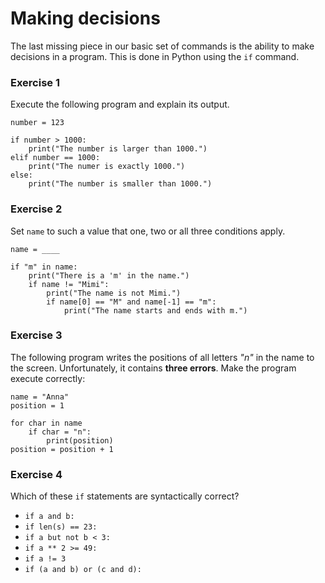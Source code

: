 
# Making decisions

The last missing piece in our basic set of commands is the ability to make decisions in a program. This is done in Python using the `if` command.


### Exercise 1

Execute the following program and explain its output.

    number = 123

    if number > 1000:
        print("The number is larger than 1000.")
    elif number == 1000:
        print("The numer is exactly 1000.")
    else:
        print("The number is smaller than 1000.")

### Exercise 2

Set `name` to such a value that one, two or all three conditions apply.

    name = ____

    if "m" in name:
        print("There is a 'm' in the name.")
        if name != "Mimi":
            print("The name is not Mimi.")
            if name[0] == "M" and name[-1] == "m":
                print("The name starts and ends with m.")


### Exercise 3

The following program writes the positions of all letters *"n"* in the name to the screen. Unfortunately, it contains **three errors**. Make the program execute correctly:

    name = "Anna"
    position = 1

    for char in name
        if char = "n":
            print(position)
    position = position + 1


### Exercise 4

Which of these `if` statements are syntactically correct?

* `if a and b:`
* `if len(s) == 23:`
* `if a but not b < 3:`
* `if a ** 2 >= 49:`
* `if a != 3`
* `if (a and b) or (c and d):`

